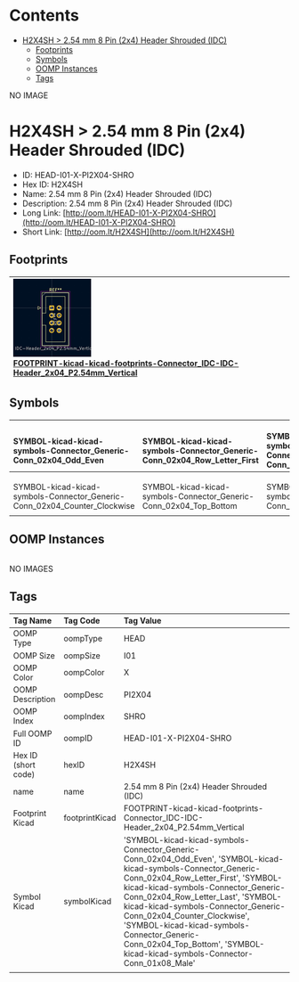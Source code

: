 



Contents
========

* [H2X4SH > 2.54 mm 8 Pin (2x4) Header Shrouded (IDC)](#h2x4sh--254-mm-8-pin-2x4-header-shrouded-idc)
	* [Footprints](#footprints)
	* [Symbols](#symbols)
	* [OOMP Instances](#oomp-instances)
	* [Tags](#tags)
  
NO IMAGE  
# H2X4SH > 2.54 mm 8 Pin (2x4) Header Shrouded (IDC)

- ID: HEAD-I01-X-PI2X04-SHRO
- Hex ID: H2X4SH
- Name: 2.54 mm 8 Pin (2x4) Header Shrouded (IDC)
- Description: 2.54 mm 8 Pin (2x4) Header Shrouded (IDC)
- Long Link: [http://oom.lt/HEAD-I01-X-PI2X04-SHRO](http://oom.lt/HEAD-I01-X-PI2X04-SHRO)
- Short Link: [http://oom.lt/H2X4SH](http://oom.lt/H2X4SH)

## Footprints
  

|[![](https://raw.githubusercontent.com/oomlout/oomlout_OOMP_eda_V2/main/FOOTPRINT/kicad/kicad-footprints/Connector_IDC/IDC-Header_2x04_P2.54mm_Vertical/image_140.png)<br>FOOTPRINT-kicad-kicad-footprints-Connector_IDC-IDC-Header_2x04_P2.54mm_Vertical](https://github.com/oomlout/oomlout_OOMP_eda_V2/tree/main/FOOTPRINT/kicad/kicad-footprints/Connector_IDC/IDC-Header_2x04_P2.54mm_Vertical/)|||
| :--- | :--- | :--- |

## Symbols
  

|![]()<br>SYMBOL-kicad-kicad-symbols-Connector_Generic-Conn_02x04_Odd_Even|![]()<br>SYMBOL-kicad-kicad-symbols-Connector_Generic-Conn_02x04_Row_Letter_First|![]()<br>SYMBOL-kicad-kicad-symbols-Connector_Generic-Conn_02x04_Row_Letter_Last|
| :--- | :--- | :--- |
|![]()<br>SYMBOL-kicad-kicad-symbols-Connector_Generic-Conn_02x04_Counter_Clockwise|![]()<br>SYMBOL-kicad-kicad-symbols-Connector_Generic-Conn_02x04_Top_Bottom|![]()<br>SYMBOL-kicad-kicad-symbols-Connector-Conn_01x08_Male|
||||

## OOMP Instances
  

||||
| :--- | :--- | :--- |
  
NO IMAGES  
## Tags
  

|Tag Name|Tag Code|Tag Value|
| :--- | :--- | :--- |
|OOMP Type|oompType|HEAD|
|OOMP Size|oompSize|I01|
|OOMP Color|oompColor|X|
|OOMP Description|oompDesc|PI2X04|
|OOMP Index|oompIndex|SHRO|
|Full OOMP ID|oompID|HEAD-I01-X-PI2X04-SHRO|
|Hex ID (short code)|hexID|H2X4SH|
|name|name|2.54 mm 8 Pin (2x4) Header Shrouded (IDC)|
|Footprint Kicad|footprintKicad|FOOTPRINT-kicad-kicad-footprints-Connector_IDC-IDC-Header_2x04_P2.54mm_Vertical|
|Symbol Kicad|symbolKicad|'SYMBOL-kicad-kicad-symbols-Connector_Generic-Conn_02x04_Odd_Even', 'SYMBOL-kicad-kicad-symbols-Connector_Generic-Conn_02x04_Row_Letter_First', 'SYMBOL-kicad-kicad-symbols-Connector_Generic-Conn_02x04_Row_Letter_Last', 'SYMBOL-kicad-kicad-symbols-Connector_Generic-Conn_02x04_Counter_Clockwise', 'SYMBOL-kicad-kicad-symbols-Connector_Generic-Conn_02x04_Top_Bottom', 'SYMBOL-kicad-kicad-symbols-Connector-Conn_01x08_Male'|
||||
